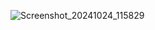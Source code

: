 ![Screenshot_20241024_115829](https://github.com/user-attachments/assets/4b639446-0c37-4df1-b12f-c011e05a0f37)

